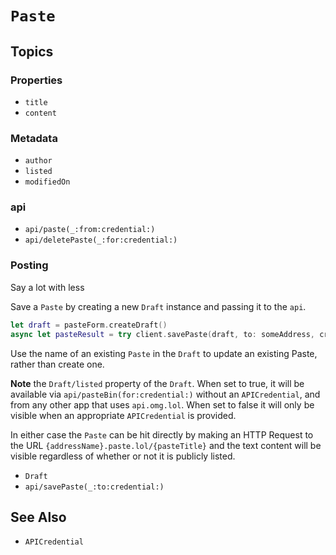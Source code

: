 # ``Paste``

## Topics

### Properties

- ``title``
- ``content``

### Metadata

- ``author``
- ``listed``
- ``modifiedOn``

### api

- ``api/paste(_:from:credential:)``
- ``api/deletePaste(_:for:credential:)``

### Posting

Say a lot with less

Save a `Paste` by creating a new ``Draft`` instance and passing it to the ``api``. 

```swift
let draft = pasteForm.createDraft()
async let pasteResult = try client.savePaste(draft, to: someAddress, credential: someCredential)
```

Use the name of an existing `Paste` in the `Draft` to update an existing Paste, rather than create one.

**Note** the ``Draft/listed`` property of the `Draft`. When set to true, it will be available via ``api/pasteBin(for:credential:)`` without an `APICredential`, and from any other app that uses `api.omg.lol`. When set to false it will only be visible when an appropriate ``APICredential`` is provided.

In either case the `Paste` can be hit directly by making an HTTP Request to the URL `{addressName}.paste.lol/{pasteTitle}` and the text content will be visible regardless of whether or not it is publicly listed.

- ``Draft``
- ``api/savePaste(_:to:credential:)``


## See Also

- ``APICredential``
